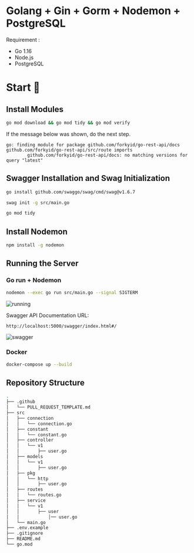 # Golang + Gin + Gorm + Nodemon + PostgreSQL

Requirement :
- Go 1.16
- Node.js
- PostgreSQL

# Start 🚀

## Install Modules

```bash
go mod download && go mod tidy && go mod verify
```

If the message below was shown, do the next step.
```
go: finding module for package github.com/forkyid/go-rest-api/docs
github.com/forkyid/go-rest-api/src/route imports
        github.com/forkyid/go-rest-api/docs: no matching versions for query "latest"
```

## Swagger Installation and Swag Initialization

```bash
go install github.com/swaggo/swag/cmd/swag@v1.6.7
```

```bash
swag init -g src/main.go
```

```bash
go mod tidy
```

## Install Nodemon

```bash
npm install -g nodemon
```

## Running the Server

### Go run + Nodemon

```bash
nodemon --exec go run src/main.go --signal SIGTERM
```

![running](https://user-images.githubusercontent.com/112603532/221371414-1d1114e8-2bbb-43c8-8544-b4db7786316a.png)

Swagger API Documentation URL:
```url
http://localhost:5000/swagger/index.html#/
```

![swagger](https://user-images.githubusercontent.com/112603532/221371951-adc780d5-fc53-4b60-ac8c-7cadc412e484.png)

### Docker

```bash
docker-compose up --build
```

## Repository Structure

```bash
.
├── .github
│   └── PULL_REQUEST_TEMPLATE.md
├── src
│   ├── connection
│   │   └── connection.go
│   ├── constant
│   │   └── constant.go
│   ├── controller
│   │   └── v1
│   │       ├── user.go
│   ├── models
│   │   └── v1
│   │       ├── user.go
│   ├── pkg
│   │   └── http
│   │       ├── user.go
│   ├── routes
│   │   └── routes.go
│   ├── service
│   │   └── v1
│   │       ├── user
│   │           │── user.go
│   └── main.go
├── .env.example
├── .gitignore
├── README.md
└── go.mod
```
